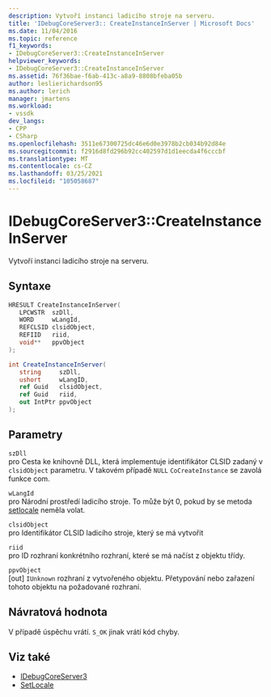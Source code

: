 ```yaml
---
description: Vytvoří instanci ladicího stroje na serveru.
title: 'IDebugCoreServer3:: CreateInstanceInServer | Microsoft Docs'
ms.date: 11/04/2016
ms.topic: reference
f1_keywords:
- IDebugCoreServer3::CreateInstanceInServer
helpviewer_keywords:
- IDebugCoreServer3::CreateInstanceInServer
ms.assetid: 76f36bae-f6ab-413c-a8a9-8808bfeba05b
author: leslierichardson95
ms.author: lerich
manager: jmartens
ms.workload:
- vssdk
dev_langs:
- CPP
- CSharp
ms.openlocfilehash: 3511e67300725dc46e6d0e3978b2cb034b92d84e
ms.sourcegitcommit: f2916d8fd296b92cc402597d1d1eecda4f6cccbf
ms.translationtype: MT
ms.contentlocale: cs-CZ
ms.lasthandoff: 03/25/2021
ms.locfileid: "105058687"
---
```

# <a name="idebugcoreserver3createinstanceinserver"></a>IDebugCoreServer3::CreateInstanceInServer
Vytvoří instanci ladicího stroje na serveru.

## <a name="syntax"></a>Syntaxe

```cpp
HRESULT CreateInstanceInServer(
   LPCWSTR  szDll,
   WORD     wLangId,
   REFCLSID clsidObject,
   REFIID   riid,
   void**   ppvObject
);
```

```csharp
int CreateInstanceInServer(
   string     szDll,
   ushort     wLangID,
   ref Guid   clsidObject,
   ref Guid   riid,
   out IntPtr ppvObject
);
```

## <a name="parameters"></a>Parametry
`szDll`\
pro Cesta ke knihovně DLL, která implementuje identifikátor CLSID zadaný v `clsidObject` parametru. V takovém případě `NULL` `CoCreateInstance` se zavolá funkce com.

`wLangId`\
pro Národní prostředí ladicího stroje. To může být 0, pokud by se metoda [setlocale](../../../extensibility/debugger/reference/idebugengine2-setlocale.md) neměla volat.

`clsidObject`\
pro Identifikátor CLSID ladicího stroje, který se má vytvořit

`riid`\
pro ID rozhraní konkrétního rozhraní, které se má načíst z objektu třídy.

`ppvObject`\
[out] `IUnknown` rozhraní z vytvořeného objektu. Přetypování nebo zařazení tohoto objektu na požadované rozhraní.

## <a name="return-value"></a>Návratová hodnota
 V případě úspěchu vrátí. `S_OK` jinak vrátí kód chyby.

## <a name="see-also"></a>Viz také
- [IDebugCoreServer3](../../../extensibility/debugger/reference/idebugcoreserver3.md)
- [SetLocale](../../../extensibility/debugger/reference/idebugengine2-setlocale.md)

